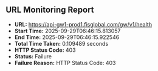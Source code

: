 ## URL Monitoring Report

- **URL:** https://api-gw1-prod1.fisglobal.com/gw/v1/health
- **Start Time:** 2025-09-29T06:46:15.813057
- **End Time:** 2025-09-29T06:46:15.922546
- **Total Time Taken:** 0.109489 seconds
- **HTTP Status Code:** 403
- **Status:** Failure
- **Failure Reason:** HTTP Status Code: 403

